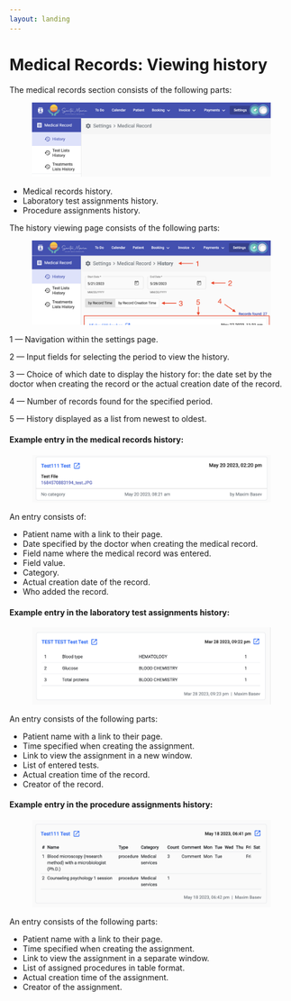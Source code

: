 ```yaml
---
layout: landing
---
```


# Medical Records: Viewing history

The medical records section consists of the following parts:

<figure><img src="../../../.gitbook/assets/image (11) (1).png" alt=""><figcaption></figcaption></figure>

* Medical records history.
* Laboratory test assignments history.
* Procedure assignments history.

The history viewing page consists of the following parts:

<figure><img src="../../../.gitbook/assets/Screenshot 2023-05-28 at 17.16.57 (1).png" alt=""><figcaption></figcaption></figure>

1 — Navigation within the settings page.

2 — Input fields for selecting the period to view the history.

3 — Choice of which date to display the history for: the date set by the doctor when creating the record or the actual creation date of the record.

4 — Number of records found for the specified period.

5 — History displayed as a list from newest to oldest.

#### Example entry in the medical records history:

<figure><img src="../../../.gitbook/assets/image (9) (1).png" alt=""><figcaption></figcaption></figure>

An entry consists of:

* Patient name with a link to their page.
* Date specified by the doctor when creating the medical record.
* Field name where the medical record was entered.
* Field value.
* Category.
* Actual creation date of the record.
* Who added the record.

#### Example entry in the laboratory test assignments history:

<figure><img src="../../../.gitbook/assets/image (7) (3) (2).png" alt=""><figcaption></figcaption></figure>

An entry consists of the following parts:

* Patient name with a link to their page.
* Time specified when creating the assignment.
* Link to view the assignment in a new window.
* List of entered tests.
* Actual creation time of the record.
* Creator of the record.

#### Example entry in the procedure assignments history:

<figure><img src="../../../.gitbook/assets/image (3) (2).png" alt=""><figcaption></figcaption></figure>

An entry consists of the following parts:

* Patient name with a link to their page.
* Time specified when creating the assignment.
* Link to view the assignment in a separate window.
* List of assigned procedures in table format.
* Actual creation time of the assignment.
* Creator of the assignment.
